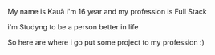 My name is Kauã
i'm 16 year and my profession is Full Stack

i'm Studyng to be a person better in life

So here are where i go put some project to my profession :)
